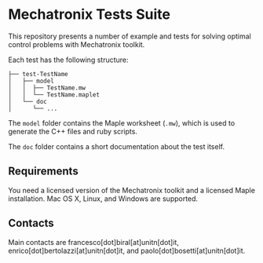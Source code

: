 # Mechatronix Tests Suite

This repository presents a number of example and tests for solving optimal control problems with Mechatronix toolkit. 

Each test has the following structure:

    ├── test-TestName
    │   ├── model
    │   │  ├── TestName.mw
    │   │  └── TestName.maplet
    │   └── doc
    │      └── ...

The `model` folder contains the Maple worksheet (`.mw`), which is used to generate the C++ files and ruby scripts.

The `doc` folder contains a short documentation about the test itself.

## Requirements

You need a licensed version of the Mechatronix toolkit and a licensed Maple installation. Mac OS X, Linux, and Windows are supported.

## Contacts

Main contacts are francesco[dot]biral[at]unitn[dot]it, enrico[dot]bertolazzi[at]unitn[dot]it, and paolo[dot]bosetti[at]unitn[dot]it.
